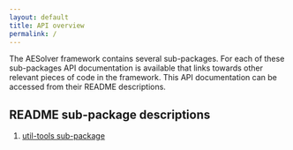```yaml
---
layout: default
title: API overview
permalink: /
---
```


The AESolver framework contains several sub-packages.
For each of these sub-packages API documentation is available that links towards other relevant pieces of code in the framework. This API documentation can be accessed from their README descriptions.

## README sub-package descriptions

1. [util-tools sub-package](../util-tools/README.md)
